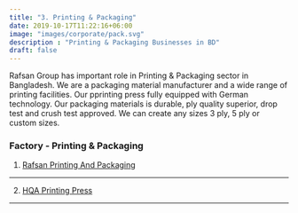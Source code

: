 ```yaml
---
title: "3. Printing & Packaging"
date: 2019-10-17T11:22:16+06:00
image: "images/corporate/pack.svg"
description : "Printing & Packaging Businesses in BD"
draft: false
---
```


Rafsan Group has important role in Printing & Packaging sector in Bangladesh. We are a packaging material manufacturer and a wide range of printing facilities. Our pprinting press fully equipped with German technology. Our packaging materials is durable, ply quality superior, drop test and crush test approved. We can create any sizes 3 ply, 5 ply or custom sizes.


### Factory - Printing & Packaging


1. [Rafsan Printing And Packaging](/business/rpp/)
---
2. [HQA Printing Press](/business/hqa-printing/)
---